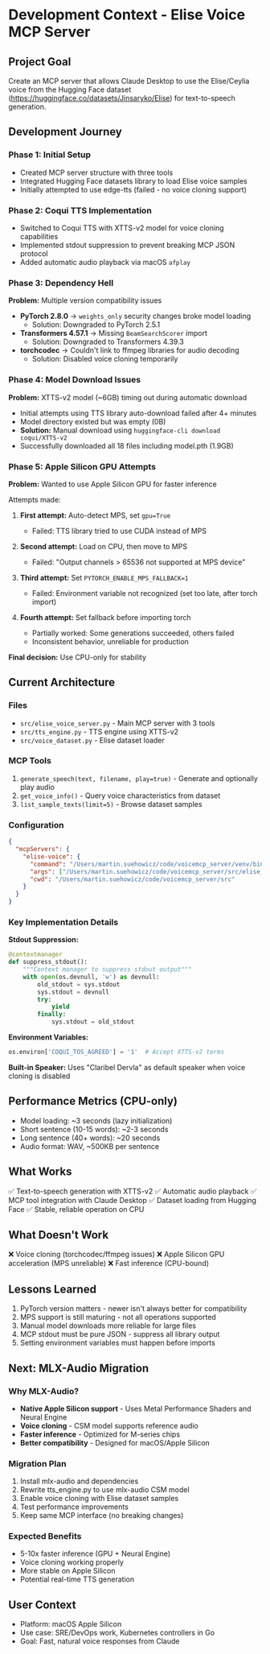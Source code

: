 # Development Context - Elise Voice MCP Server

## Project Goal
Create an MCP server that allows Claude Desktop to use the Elise/Ceylia voice from the Hugging Face dataset (https://huggingface.co/datasets/Jinsaryko/Elise) for text-to-speech generation.

## Development Journey

### Phase 1: Initial Setup
- Created MCP server structure with three tools
- Integrated Hugging Face datasets library to load Elise voice samples
- Initially attempted to use edge-tts (failed - no voice cloning support)

### Phase 2: Coqui TTS Implementation
- Switched to Coqui TTS with XTTS-v2 model for voice cloning capabilities
- Implemented stdout suppression to prevent breaking MCP JSON protocol
- Added automatic audio playback via macOS `afplay`

### Phase 3: Dependency Hell
**Problem:** Multiple version compatibility issues
- **PyTorch 2.8.0** → `weights_only` security changes broke model loading
  - Solution: Downgraded to PyTorch 2.5.1
- **Transformers 4.57.1** → Missing `BeamSearchScorer` import
  - Solution: Downgraded to Transformers 4.39.3
- **torchcodec** → Couldn't link to ffmpeg libraries for audio decoding
  - Solution: Disabled voice cloning temporarily

### Phase 4: Model Download Issues
**Problem:** XTTS-v2 model (~6GB) timing out during automatic download
- Initial attempts using TTS library auto-download failed after 4+ minutes
- Model directory existed but was empty (0B)
- **Solution:** Manual download using `huggingface-cli download coqui/XTTS-v2`
- Successfully downloaded all 18 files including model.pth (1.9GB)

### Phase 5: Apple Silicon GPU Attempts
**Problem:** Wanted to use Apple Silicon GPU for faster inference

Attempts made:
1. **First attempt:** Auto-detect MPS, set `gpu=True`
   - Failed: TTS library tried to use CUDA instead of MPS
   
2. **Second attempt:** Load on CPU, then move to MPS
   - Failed: "Output channels > 65536 not supported at MPS device"
   
3. **Third attempt:** Set `PYTORCH_ENABLE_MPS_FALLBACK=1`
   - Failed: Environment variable not recognized (set too late, after torch import)
   
4. **Fourth attempt:** Set fallback before importing torch
   - Partially worked: Some generations succeeded, others failed
   - Inconsistent behavior, unreliable for production

**Final decision:** Use CPU-only for stability

## Current Architecture

### Files
- `src/elise_voice_server.py` - Main MCP server with 3 tools
- `src/tts_engine.py` - TTS engine using XTTS-v2
- `src/voice_dataset.py` - Elise dataset loader

### MCP Tools
1. `generate_speech(text, filename, play=true)` - Generate and optionally play audio
2. `get_voice_info()` - Query voice characteristics from dataset
3. `list_sample_texts(limit=5)` - Browse dataset samples

### Configuration
```json
{
  "mcpServers": {
    "elise-voice": {
      "command": "/Users/martin.suehowicz/code/voicemcp_server/venv/bin/python",
      "args": ["/Users/martin.suehowicz/code/voicemcp_server/src/elise_voice_server.py"],
      "cwd": "/Users/martin.suehowicz/code/voicemcp_server/src"
    }
  }
}
```

### Key Implementation Details

**Stdout Suppression:**
```python
@contextmanager
def suppress_stdout():
    """Context manager to suppress stdout output"""
    with open(os.devnull, 'w') as devnull:
        old_stdout = sys.stdout
        sys.stdout = devnull
        try:
            yield
        finally:
            sys.stdout = old_stdout
```

**Environment Variables:**
```python
os.environ['COQUI_TOS_AGREED'] = '1'  # Accept XTTS-v2 terms
```

**Built-in Speaker:**
Uses "Claribel Dervla" as default speaker when voice cloning is disabled

## Performance Metrics (CPU-only)
- Model loading: ~3 seconds (lazy initialization)
- Short sentence (10-15 words): ~2-3 seconds
- Long sentence (40+ words): ~20 seconds
- Audio format: WAV, ~500KB per sentence

## What Works
✅ Text-to-speech generation with XTTS-v2
✅ Automatic audio playback
✅ MCP tool integration with Claude Desktop
✅ Dataset loading from Hugging Face
✅ Stable, reliable operation on CPU

## What Doesn't Work
❌ Voice cloning (torchcodec/ffmpeg issues)
❌ Apple Silicon GPU acceleration (MPS unreliable)
❌ Fast inference (CPU-bound)

## Lessons Learned
1. PyTorch version matters - newer isn't always better for compatibility
2. MPS support is still maturing - not all operations supported
3. Manual model downloads more reliable for large files
4. MCP stdout must be pure JSON - suppress all library output
5. Setting environment variables must happen before imports

## Next: MLX-Audio Migration

### Why MLX-Audio?
- **Native Apple Silicon support** - Uses Metal Performance Shaders and Neural Engine
- **Voice cloning** - CSM model supports reference audio
- **Faster inference** - Optimized for M-series chips
- **Better compatibility** - Designed for macOS/Apple Silicon

### Migration Plan
1. Install mlx-audio and dependencies
2. Rewrite tts_engine.py to use mlx-audio CSM model
3. Enable voice cloning with Elise dataset samples
4. Test performance improvements
5. Keep same MCP interface (no breaking changes)

### Expected Benefits
- 5-10x faster inference (GPU + Neural Engine)
- Voice cloning working properly
- More stable on Apple Silicon
- Potential real-time TTS generation

## User Context
- Platform: macOS Apple Silicon
- Use case: SRE/DevOps work, Kubernetes controllers in Go
- Goal: Fast, natural voice responses from Claude
